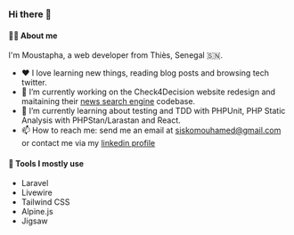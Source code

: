 ### Hi there 👋

#### 👨‍💻 About me

I'm Moustapha, a web developer from Thiès, Senegal 🇸🇳.

- ❤️ I love learning new things, reading blog posts and browsing tech twitter.
- 🔭 I’m currently working on the Check4Decision website redesign and maitaining their [news search engine](https://check4decision.univ-thies.sn/search/) codebase.
- 🌱 I’m currently learning about testing and TDD with PHPUnit, PHP Static Analysis with PHPStan/Larastan and React.
- 📫 How to reach me: send me an email at siskomouhamed@gmail.com or contact me via my [linkedin profile](https://www.linkedin.com/in/mouhamadou-moustapha-sissokho-548a55125/) 

#### 🔧 Tools I mostly use

- Laravel
- Livewire
- Tailwind CSS
- Alpine.js
- Jigsaw
